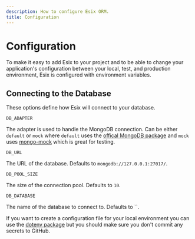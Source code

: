 ```yaml
---
description: How to configure Esix ORM.
title: Configuration
---
```


# Configuration

To make it easy to add Esix to your project and to be able to change your application's configuration between your local, test, and production environment, Esix is configured with environment variables.

## Connecting to the Database

These options define how Esix will connect to your database.

`DB_ADAPTER`

The adapter is used to handle the MongoDB connection. Can be either `default` or `mock` where `default` uses the [offical MongoDB package](https://www.npmjs.com/package/mongodb) and `mock` uses [mongo-mock](https://github.com/williamkapke/mongo-mock) which is great for testing.

`DB_URL`

The URL of the database. Defaults to `mongodb://127.0.0.1:27017/`.

`DB_POOL_SIZE`

The size of the connection pool. Defaults to `10`.

`DB_DATABASE`

The name of the database to connect to. Defaults to ``.

If you want to create a configuration file for your local environment you can use the [dotenv package](https://www.npmjs.com/package/dotenv) but you should make sure you don't commit any secrets to GitHub.

